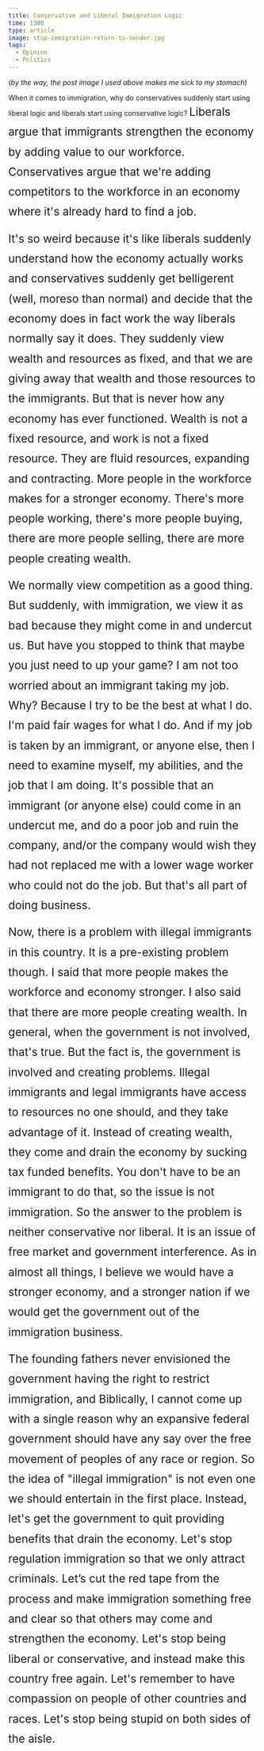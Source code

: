 ```yaml
---
title: Conservative and Liberal Immigration Logic
time: 1300
type: article
image: stop-immigration-return-to-sender.jpg
tags:
  - Opinion
  - Politics
---
```


<p>(<em>by the way, the post image I used above makes me sick to my stomach</em>)</p>

<p>When it comes to immigration, why do conservatives suddenly start using liberal logic and liberals start using conservative logic?&nbsp;<span style="line-height: 1.8em; font-size: 1.4rem;">Liberals argue that immigrants strengthen the economy by adding value to our workforce. Conservatives argue that we're adding competitors to the workforce in an economy where it's already hard to find a job.</span></p>

<p><span style="line-height: 1.8em; font-size: 1.4rem;">It's so weird because it's</span><span style="line-height: 1.8em; font-size: 1.4rem;">&nbsp;like liberals suddenly understand how the economy actually works and conservatives suddenly get belligerent (well, moreso than normal) and decide that the economy does in fact work the way liberals normally say it does. They suddenly view wealth and resources as fixed, and that we are giving away that wealth and those resources to the immigrants. But that is never how any economy has ever functioned. Wealth is not a fixed resource, and work is not a fixed resource. They are fluid resources, expanding and contracting. More people in the workforce makes for a stronger economy. There's more people working, there's more people buying, there are more people selling, there are more people creating wealth.</span></p>

<p><span style="line-height: 1.8em; font-size: 1.4rem;">We normally view competition as a good thing. But suddenly, with immigration, we view it as bad because they might come in and undercut us. But have you stopped to think that maybe you just need to up your game? I am not too worried about an immigrant taking my job. Why? Because I try to be the best at what I do. I'm paid fair wages for what I do. And if my job is taken by an immigrant, or anyone else, then I need to examine myself, my abilities, and the job that I am doing. It's possible that an immigrant (or anyone else) could come in an undercut me, and do a poor job and ruin the company, and/or the company would wish they had not replaced me with a lower wage worker who could not do the job. But that's all part of doing business.</span></p>

<p><span style="line-height: 1.8em; font-size: 1.4rem;">Now, there is a problem with illegal immigrants in this country. It is a pre-existing problem though. I said that more people makes the workforce and economy stronger. I also said that there are more people creating wealth. In general, when the government is not involved, that's true. But the fact is, the government is involved and creating problems. Illegal immigrants and legal immigrants have access to resources no one should, and they take advantage of it. Instead of creating wealth, they come and drain the economy by sucking tax funded benefits. You don't have to be an immigrant to do that, so the issue is not immigration. So the answer to the problem is neither conservative nor liberal. It is an issue of free market and government interference. As in almost all things, I believe we would have a stronger economy, and a stronger nation if we would get the government out of the immigration business.</span></p>

<p><span style="line-height: 1.8em; font-size: 1.4rem;">The founding fathers never envisioned the government having the right to restrict immigration, and Biblically, I cannot come up with a single reason why an expansive federal government should have any say over the free movement of peoples of any race or region. So the idea of "illegal immigration" is not even one we should entertain in the first place. Instead, let's get the government to quit providing benefits&nbsp;that drain the economy. Let's stop regulation immigration so that we only attract criminals. Let’s cut the red tape from the process and make immigration something free and clear so that others may come and strengthen the economy. Let's stop being liberal or conservative, and instead make this country free again. Let's remember to have compassion on people of other countries and races. Let's stop being stupid on both sides of the aisle.</span></p>
